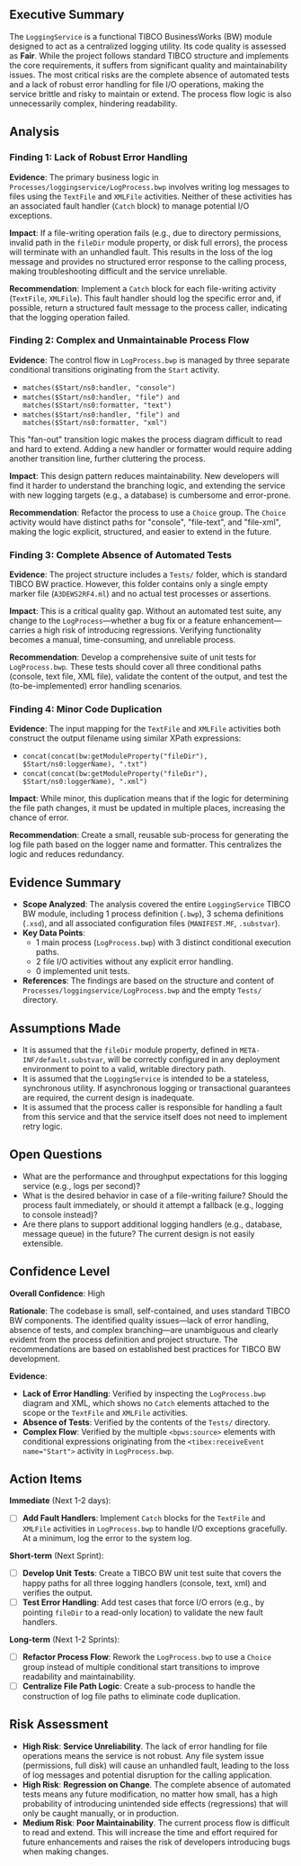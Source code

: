 ## Executive Summary
The `LoggingService` is a functional TIBCO BusinessWorks (BW) module designed to act as a centralized logging utility. Its code quality is assessed as **Fair**. While the project follows standard TIBCO structure and implements the core requirements, it suffers from significant quality and maintainability issues. The most critical risks are the complete absence of automated tests and a lack of robust error handling for file I/O operations, making the service brittle and risky to maintain or extend. The process flow logic is also unnecessarily complex, hindering readability.

## Analysis
### Finding 1: Lack of Robust Error Handling
**Evidence**: The primary business logic in `Processes/loggingservice/LogProcess.bwp` involves writing log messages to files using the `TextFile` and `XMLFile` activities. Neither of these activities has an associated fault handler (`Catch` block) to manage potential I/O exceptions.

**Impact**: If a file-writing operation fails (e.g., due to directory permissions, invalid path in the `fileDir` module property, or disk full errors), the process will terminate with an unhandled fault. This results in the loss of the log message and provides no structured error response to the calling process, making troubleshooting difficult and the service unreliable.

**Recommendation**: Implement a `Catch` block for each file-writing activity (`TextFile`, `XMLFile`). This fault handler should log the specific error and, if possible, return a structured fault message to the process caller, indicating that the logging operation failed.

### Finding 2: Complex and Unmaintainable Process Flow
**Evidence**: The control flow in `LogProcess.bwp` is managed by three separate conditional transitions originating from the `Start` activity.
- `matches($Start/ns0:handler, "console")`
- `matches($Start/ns0:handler, "file") and matches($Start/ns0:formatter, "text")`
- `matches($Start/ns0:handler, "file") and matches($Start/ns0:formatter, "xml")`

This "fan-out" transition logic makes the process diagram difficult to read and hard to extend. Adding a new handler or formatter would require adding another transition line, further cluttering the process.

**Impact**: This design pattern reduces maintainability. New developers will find it harder to understand the branching logic, and extending the service with new logging targets (e.g., a database) is cumbersome and error-prone.

**Recommendation**: Refactor the process to use a `Choice` group. The `Choice` activity would have distinct paths for "console", "file-text", and "file-xml", making the logic explicit, structured, and easier to extend in the future.

### Finding 3: Complete Absence of Automated Tests
**Evidence**: The project structure includes a `Tests/` folder, which is standard TIBCO BW practice. However, this folder contains only a single empty marker file (`A3DEWS2RF4.ml`) and no actual test processes or assertions.

**Impact**: This is a critical quality gap. Without an automated test suite, any change to the `LogProcess`—whether a bug fix or a feature enhancement—carries a high risk of introducing regressions. Verifying functionality becomes a manual, time-consuming, and unreliable process.

**Recommendation**: Develop a comprehensive suite of unit tests for `LogProcess.bwp`. These tests should cover all three conditional paths (console, text file, XML file), validate the content of the output, and test the (to-be-implemented) error handling scenarios.

### Finding 4: Minor Code Duplication
**Evidence**: The input mapping for the `TextFile` and `XMLFile` activities both construct the output filename using similar XPath expressions:
- `concat(concat(bw:getModuleProperty("fileDir"), $Start/ns0:loggerName), ".txt")`
- `concat(concat(bw:getModuleProperty("fileDir"), $Start/ns0:loggerName), ".xml")`

**Impact**: While minor, this duplication means that if the logic for determining the file path changes, it must be updated in multiple places, increasing the chance of error.

**Recommendation**: Create a small, reusable sub-process for generating the log file path based on the logger name and formatter. This centralizes the logic and reduces redundancy.

## Evidence Summary
- **Scope Analyzed**: The analysis covered the entire `LoggingService` TIBCO BW module, including 1 process definition (`.bwp`), 3 schema definitions (`.xsd`), and all associated configuration files (`MANIFEST.MF`, `.substvar`).
- **Key Data Points**:
  - 1 main process (`LogProcess.bwp`) with 3 distinct conditional execution paths.
  - 2 file I/O activities without any explicit error handling.
  - 0 implemented unit tests.
- **References**: The findings are based on the structure and content of `Processes/loggingservice/LogProcess.bwp` and the empty `Tests/` directory.

## Assumptions Made
- It is assumed that the `fileDir` module property, defined in `META-INF/default.substvar`, will be correctly configured in any deployment environment to point to a valid, writable directory path.
- It is assumed that the `LoggingService` is intended to be a stateless, synchronous utility. If asynchronous logging or transactional guarantees are required, the current design is inadequate.
- It is assumed that the process caller is responsible for handling a fault from this service and that the service itself does not need to implement retry logic.

## Open Questions
- What are the performance and throughput expectations for this logging service (e.g., logs per second)?
- What is the desired behavior in case of a file-writing failure? Should the process fault immediately, or should it attempt a fallback (e.g., logging to console instead)?
- Are there plans to support additional logging handlers (e.g., database, message queue) in the future? The current design is not easily extensible.

## Confidence Level
**Overall Confidence**: High

**Rationale**: The codebase is small, self-contained, and uses standard TIBCO BW components. The identified quality issues—lack of error handling, absence of tests, and complex branching—are unambiguous and clearly evident from the process definition and project structure. The recommendations are based on established best practices for TIBCO BW development.

**Evidence**:
- **Lack of Error Handling**: Verified by inspecting the `LogProcess.bwp` diagram and XML, which shows no `Catch` elements attached to the scope or the `TextFile` and `XMLFile` activities.
- **Absence of Tests**: Verified by the contents of the `Tests/` directory.
- **Complex Flow**: Verified by the multiple `<bpws:source>` elements with conditional expressions originating from the `<tibex:receiveEvent name="Start">` activity in `LogProcess.bwp`.

## Action Items
**Immediate** (Next 1-2 days):
- [ ] **Add Fault Handlers**: Implement `Catch` blocks for the `TextFile` and `XMLFile` activities in `LogProcess.bwp` to handle I/O exceptions gracefully. At a minimum, log the error to the system log.

**Short-term** (Next Sprint):
- [ ] **Develop Unit Tests**: Create a TIBCO BW unit test suite that covers the happy paths for all three logging handlers (console, text, xml) and verifies the output.
- [ ] **Test Error Handling**: Add test cases that force I/O errors (e.g., by pointing `fileDir` to a read-only location) to validate the new fault handlers.

**Long-term** (Next 1-2 Sprints):
- [ ] **Refactor Process Flow**: Rework the `LogProcess.bwp` to use a `Choice` group instead of multiple conditional start transitions to improve readability and maintainability.
- [ ] **Centralize File Path Logic**: Create a sub-process to handle the construction of log file paths to eliminate code duplication.

## Risk Assessment
- **High Risk**: **Service Unreliability**. The lack of error handling for file operations means the service is not robust. Any file system issue (permissions, full disk) will cause an unhandled fault, leading to the loss of log messages and potential disruption for the calling application.
- **High Risk**: **Regression on Change**. The complete absence of automated tests means any future modification, no matter how small, has a high probability of introducing unintended side effects (regressions) that will only be caught manually, or in production.
- **Medium Risk**: **Poor Maintainability**. The current process flow is difficult to read and extend. This will increase the time and effort required for future enhancements and raises the risk of developers introducing bugs when making changes.